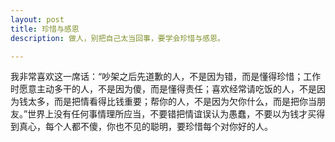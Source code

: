 ```yaml
---
layout: post
title: 珍惜与感恩
description: 做人，别把自己太当回事，要学会珍惜与感恩。

---
```

我非常喜欢这一席话：“吵架之后先道歉的人，不是因为错，而是懂得珍惜；工作时愿意主动多干的人，不是因为傻，而是懂得责任；喜欢经常请吃饭的人，不是因为钱太多，而是把情看得比钱重要；帮你的人，不是因为欠你什么，而是把你当朋友。”世界上没有任何事情理所应当，不要错把情谊误认为愚蠢，不要以为钱才买得到真心，每个人都不傻，你也不见的聪明，要珍惜每个对你好的人。

